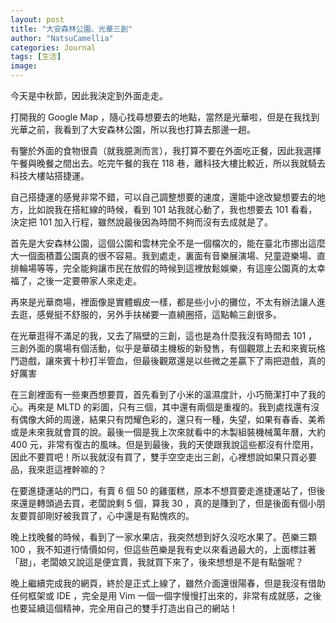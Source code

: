 ```yaml
---
layout: post
title: "大安森林公園、光華三創"
author: "NatsuCamellia"
categories: Journal
tags: [生活]
image: 
---
```


今天是中秋節，因此我決定到外面走走。

打開我的 Google Map ，隨心找尋想要去的地點，當然是光華啦，但是在我找到光華之前，我看到了大安森林公園，所以我也打算去那邊一趟。

有鑒於外面的食物很貴（就我臆測而言），我打算不要在外面吃正餐，因此我選擇午餐與晚餐之間出去。吃完午餐的我在 118 巷，離科技大樓比較近，所以我就騎去科技大樓站搭捷運。

自己搭捷運的感覺非常不錯，可以自己調整想要的速度，還能中途改變想要去的地方，比如說我在搭紅線的時候，看到 101 站我就心動了，我也想要去 101 看看，決定把 101 加入行程，雖然說最後因為時間不夠而沒有去成就是了。

首先是大安森林公園，這個公園和雲林完全不是一個檔次的，能在臺北市挪出這麼大一個面積蓋公園真的很不容易。我到處走，裏面有音樂展演場、兒童遊樂場、直排輪場等等，完全能夠讓市民在放假的時候到這裡放鬆娛樂，有這座公園真的太幸福了，之後一定要帶家人來走走。

再來是光華商場，裡面像是實體蝦皮一樣，都是些小小的攤位，不太有辦法讓人進去逛，感覺挺不舒服的，另外手扶梯要一直繞圈搭，這點輸三創很多。

在光華逛得不滿足的我，又去了隔壁的三創，這也是為什麼我沒有時間去 101 ，三創外面的廣場有個活動，似乎是華碩主機板的新發售，有個觀眾上去和來賓玩格鬥遊戲，讓來賓十秒打半管血，但最後觀眾還是以些微之差贏下了兩把遊戲，真的好厲害

在三創裡面有一些東西想要買，首先看到了小米的溫濕度計，小巧簡潔打中了我的心。再來是 MLTD 的彩圖，只有三個，其中還有兩個是重複的。我到處找還有沒有偶像大師的周邊，結果只有閃耀色彩的，還只有一種，失望，如果有春香、美希或是未來我就會買的說。最後一個是我上次來就看中的木製組裝機械萬年曆，大約 400 元，非常有復古的風味。但是到最後，我的天使跟我說這些都沒有什麼用，因此不要買吧！所以我就沒有買了，雙手空空走出三創，心裡想說如果只買必要品，我來逛這裡幹嘛的？

在要進捷運站的門口，有賣 6 個 50 的雞蛋糕，原本不想買要走進捷運站了，但後來還是轉頭過去買，老闆說剩 5 個，算我 30 ，真的是賺到了，但是後面有個小朋友要買卻剛好被我買了，心中還是有點愧疚的。

晚上找晚餐的時候，看到了一家水果店，我突然想到好久沒吃水果了。芭樂三顆 100 ，我不知道行情價如何，但這些芭樂是我有史以來看過最大的，上面標註著「甜」，老闆娘又說這是便宜賣，我就買下來了，後來想想是不是有點盤呢？

晚上繼續完成我的網頁，終於是正式上線了，雖然介面還很陽春，但是我沒有借助任何框架或 IDE ，完全是用 Vim 一個一個字慢慢打出來的，非常有成就感，之後也要延續這個精神，完全用自己的雙手打造出自己的網站！